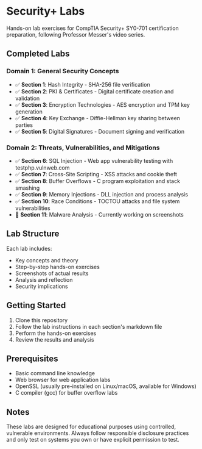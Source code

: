 # Security+ Labs

Hands-on lab exercises for CompTIA Security+ SY0-701 certification preparation, following Professor Messer's video series.

## Completed Labs

### Domain 1: General Security Concepts
- ✅ **Section 1**: Hash Integrity - SHA-256 file verification
- ✅ **Section 2**: PKI & Certificates - Digital certificate creation and validation
- ✅ **Section 3**: Encryption Technologies - AES encryption and TPM key generation
- ✅ **Section 4**: Key Exchange - Diffie-Hellman key sharing between parties
- ✅ **Section 5**: Digital Signatures - Document signing and verification

### Domain 2: Threats, Vulnerabilities, and Mitigations
- ✅ **Section 6**: SQL Injection - Web app vulnerability testing with testphp.vulnweb.com
- ✅ **Section 7**: Cross-Site Scripting - XSS attacks and cookie theft
- ✅ **Section 8**: Buffer Overflows - C program exploitation and stack smashing
- ✅ **Section 9**: Memory Injections - DLL injection and process analysis
- ✅ **Section 10**: Race Conditions - TOCTOU attacks and file system vulnerabilities
- 🔄 **Section 11**: Malware Analysis - Currently working on screenshots

## Lab Structure

Each lab includes:
- Key concepts and theory
- Step-by-step hands-on exercises
- Screenshots of actual results
- Analysis and reflection
- Security implications

## Getting Started

1. Clone this repository
2. Follow the lab instructions in each section's markdown file
3. Perform the hands-on exercises
4. Review the results and analysis

## Prerequisites

- Basic command line knowledge
- Web browser for web application labs
- OpenSSL (usually pre-installed on Linux/macOS, available for Windows)
- C compiler (gcc) for buffer overflow labs

## Notes

These labs are designed for educational purposes using controlled, vulnerable environments. Always follow responsible disclosure practices and only test on systems you own or have explicit permission to test.